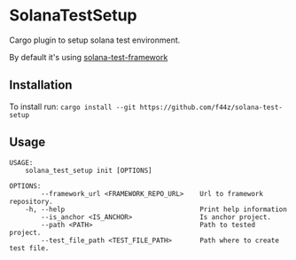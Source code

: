 # SolanaTestSetup
Cargo plugin to setup solana test environment.

By default it's using [solana-test-framework](https://github.com/lowprivuser/solana-test-framework)

## Installation

To install run: `cargo install --git https://github.com/f44z/solana-test-setup`

## Usage
```
USAGE:
    solana_test_setup init [OPTIONS]

OPTIONS:
        --framework_url <FRAMEWORK_REPO_URL>    Url to framework repository.
    -h, --help                                  Print help information
        --is_anchor <IS_ANCHOR>                 Is anchor project.
        --path <PATH>                           Path to tested project.
        --test_file_path <TEST_FILE_PATH>       Path where to create test file.
```
